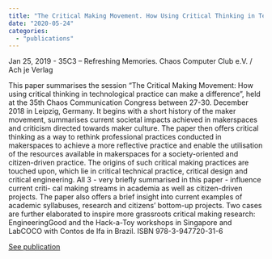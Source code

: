 ```yaml
---
title: "The Critical Making Movement. How Using Critical Thinking in Technological Practice can Make a Difference"
date: "2020-05-24"
categories: 
  - "publications"
---
```


Jan 25, 2019 - 35C3 – Refreshing Memories. Chaos Computer Club e.V. / Ach je Verlag

This paper summarises the session “The Critical Making Movement: How using critical thinking in technological practice can make a difference”, held at the 35th Chaos Communication Congress between 27-30. December 2018 in Leipzig, Germany. It begins with a short history of the maker movement, summarises current societal impacts achieved in makerspaces and criticism directed towards maker culture. The paper then offers critical thinking as a way to rethink professional practices conducted in makerspaces to achieve a more reflective practice and enable the utilisation of the resources available in makerspaces for a society-oriented and citizen-driven practice. The origins of such critical making practices are touched upon, which lie in critical technical practice, critical design and critical engineering. All 3 - very briefly summarised in this paper - influence current criti- cal making streams in academia as well as citizen-driven projects. The paper also offers a brief insight into current examples of academic syllabuses, research and citizens’ bottom-up projects. Two cases are further elaborated to inspire more grassroots critical making research: EngineeringGood and the Hack-a-Toy workshops in Singapore and LabCOCO with Contos de Ifa in Brazil. ISBN 978-3-947720-31-6

[See publication](https://reginasipos.files.wordpress.com/2019/02/the-critical-making-movement.-how-using-critical-thinking-in-technological-practice-can-make-a-difference.pdf)
